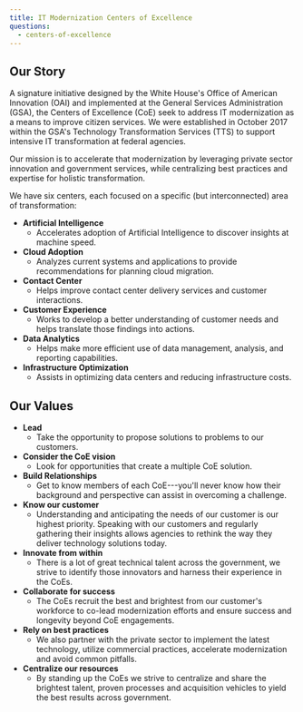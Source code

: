 ```yaml
---
title: IT Modernization Centers of Excellence
questions:
  - centers-of-excellence
---
```


## Our Story

A signature initiative designed by the White House's Office of American
Innovation (OAI) and implemented at the General Services Administration
(GSA), the Centers of Excellence (CoE) seek to address IT modernization
as a means to improve citizen services. We were established in October
2017 within the GSA's Technology Transformation Services (TTS) to
support intensive IT transformation at federal agencies.

Our mission is to accelerate that modernization by leveraging private
sector innovation and government services, while centralizing best
practices and expertise for holistic transformation.

We have six centers, each focused on a specific (but interconnected) area of
transformation:

-   **Artificial Intelligence**
    - Accelerates adoption of Artificial Intelligence to discover insights at machine speed.
-   **Cloud Adoption**
    -   Analyzes current systems and applications to provide recommendations for planning cloud migration.
-   **Contact Center**
    -   Helps improve contact center delivery services and customer interactions.
-   **Customer Experience**
    -   Works to develop a better understanding of customer needs and helps translate those findings into actions.
-   **Data Analytics**
    -   Helps make more efficient use of data management, analysis, and reporting capabilities.
-   **Infrastructure Optimization**
    -   Assists in optimizing data centers and reducing infrastructure costs.

## Our Values

-   **Lead**
    -  Take the opportunity to propose solutions to problems to our customers.
-   **Consider the CoE vision**
    -   Look for opportunities that create a multiple CoE solution.
-   **Build Relationships**
    -   Get to know members of each CoE---you'll never know how their background and perspective can assist in overcoming a challenge.
-   **Know our customer**
    -   Understanding and anticipating the needs of our customer is our highest priority. Speaking with our customers and regularly gathering their insights allows agencies to rethink the way they deliver technology solutions today.
-   **Innovate from within**
    -   There is a lot of great technical talent across the government, we strive to identify those innovators and harness their experience in the CoEs.
-   **Collaborate for success**
    -   The CoEs recruit the best and brightest from our customer's workforce to co-lead modernization efforts and ensure success and longevity beyond CoE engagements.
-   **Rely on best practices**
    -   We also partner with the private sector to implement the latest technology, utilize commercial practices, accelerate modernization and avoid common pitfalls.
-   **Centralize our resources**
    -    By standing up the CoEs we strive to centralize and share the brightest talent, proven processes and acquisition vehicles to yield the best results across government.
